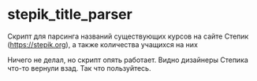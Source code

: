 # stepik_title_parser
Скрипт для парсинга названий существующих курсов на сайте Степик (https://stepik.org), а также количества учащихся на них

Ничего не делал, но скрипт опять работает. Видно дизайнеры Степика что-то вернули взад. Так что пользуйтесь.
